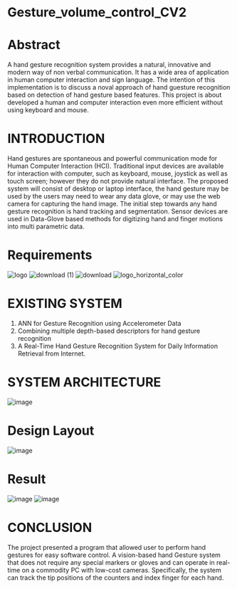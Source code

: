 # Gesture_volume_control_CV2

# Abstract
A hand gesture recognition system provides a natural, innovative and modern way of non verbal communication. It has a wide area of application in human computer interaction and sign language. The intention of this implementation is to discuss a noval approach of hand guesture recognition based on detection of hand gesture based features. This project is about developed a human and computer interaction even more efficient without using keyboard and mouse.

# INTRODUCTION
Hand gestures are spontaneous and powerful communication mode for Human Computer Interaction (HCI). Traditional input devices are available for interaction with computer, such as keyboard, mouse, joystick as well as touch screen; however they do not provide natural interface. The proposed system will consist of desktop or laptop interface, the hand gesture may be used by the users may need to wear any data glove, or may use the web camera for capturing the hand image. The initial step towards any hand gesture recognition is hand tracking and segmentation. Sensor devices are used in Data-Glove based methods for digitizing hand and finger motions into multi parametric data.

# Requirements
![logo](https://user-images.githubusercontent.com/74816597/162115691-8961fa8f-185d-4057-90a5-f5bd4930840d.png)
![download (1)](https://user-images.githubusercontent.com/74816597/162115815-27f714fa-9379-4a9e-8f96-850e9daa15fb.png) 
![download](https://user-images.githubusercontent.com/74816597/162113822-87e87bd8-ba25-483e-ba50-f381bd2bf891.png)
![logo_horizontal_color](https://user-images.githubusercontent.com/74816597/162113630-cd47f74d-614c-4a86-a802-9453a6ddbcdb.png)

# EXISTING SYSTEM
1. ANN for Gesture Recognition using Accelerometer Data
2. Combining multiple depth-based descriptors for hand gesture recognition
3. A Real-Time Hand Gesture Recognition System for Daily Information Retrieval from Internet.

# SYSTEM ARCHITECTURE
![image](https://user-images.githubusercontent.com/74816597/162113157-b8b93d21-3d4f-47ff-810f-c8b7b42c89bd.png)

# Design Layout
![image](https://user-images.githubusercontent.com/74816597/162113556-9b22fe90-af71-4087-8a6a-7820c18bb36b.png)


# Result
![image](https://user-images.githubusercontent.com/74816597/162113219-929e377c-3817-4067-b01e-d89f89df18d3.png)
![image](https://user-images.githubusercontent.com/74816597/162113234-f0e40278-e6b7-4474-b9f6-cf758a38cab3.png)

# CONCLUSION
The project presented a program that allowed user to perform hand gestures for easy software control. A vision-based hand Gesture system that does not require any special markers or gloves and can operate in real-time on a commodity PC with low-cost cameras. Specifically, the system can track the tip positions of the counters and index finger for each hand.
